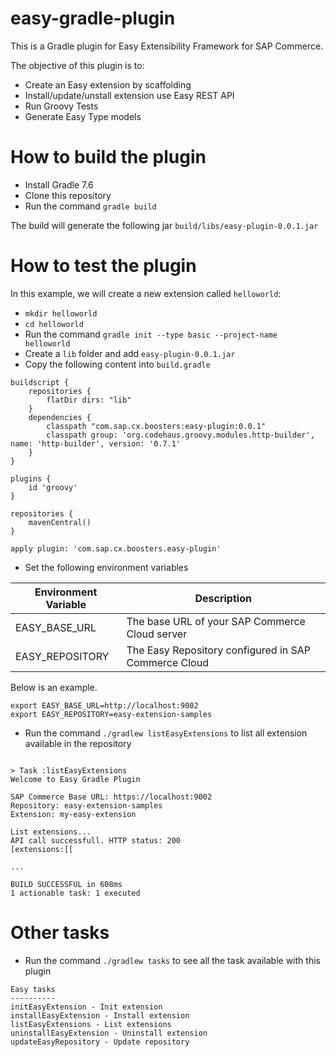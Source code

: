 # easy-gradle-plugin

This is a Gradle plugin for Easy Extensibility Framework for SAP Commerce.

The objective of this plugin is to:
- Create an Easy extension by scaffolding
- Install/update/unstall extension use Easy REST API
- Run Groovy Tests
- Generate Easy Type models

# How to build the plugin
- Install Gradle 7.6
- Clone this repository
- Run the command `gradle build`

The build will generate the following jar `build/libs/easy-plugin-0.0.1.jar`

# How to test the plugin
In this example, we will create a new extension called `helloworld`:
- `mkdir helloworld`
- `cd helloworld`
- Run the command `gradle init --type basic --project-name helloworld`
- Create a `lib` folder and add `easy-plugin-0.0.1.jar`
- Copy the following content into `build.gradle`
```
buildscript {
    repositories {
        flatDir dirs: "lib"
    }
    dependencies {
        classpath "com.sap.cx.boosters:easy-plugin:0.0.1"
        classpath group: 'org.codehaus.groovy.modules.http-builder', name: 'http-builder', version: '0.7.1'   
    }
}

plugins {
    id 'groovy'
}

repositories {
    mavenCentral()
}

apply plugin: 'com.sap.cx.boosters.easy-plugin'
```

- Set the following environment variables

| Environment Variable | Description |
| ------------- | ------------- |
| EASY_BASE_URL  | The base URL of your SAP Commerce Cloud server |
| EASY_REPOSITORY  | The Easy Repository configured in SAP Commerce Cloud |

Below is an example.
```
export EASY_BASE_URL=http://localhost:9002
export EASY_REPOSITORY=easy-extension-samples
```

- Run the command `./gradlew listEasyExtensions` to list all extension available in the repository

``` 

> Task :listEasyExtensions
Welcome to Easy Gradle Plugin

SAP Commerce Base URL: https://localhost:9002
Repository: easy-extension-samples
Extension: my-easy-extension

List extensions...
API call successfull. HTTP status: 200
[extensions:[[

...

BUILD SUCCESSFUL in 608ms
1 actionable task: 1 executed
```

# Other tasks
- Run the command `./gradlew tasks` to see all the task available with this plugin

```
Easy tasks
----------
initEasyExtension - Init extension
installEasyExtension - Install extension
listEasyExtensions - List extensions
uninstallEasyExtension - Uninstall extension
updateEasyRepository - Update repository
```
